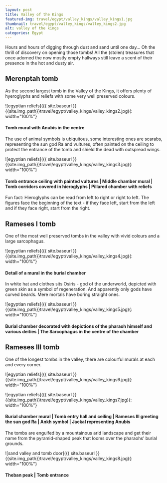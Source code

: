 ```yaml
---
layout: post
title: Valley of the Kings
featured-img: travel/egypt/valley_kings/valley_kings1.jpg
thumbnail: travel/egypt/valley_kings/valley_kings2.jpg
alt: valley of the kings
categories: Egypt
---
```


Hours and hours of digging through dust and sand until one day…
Oh the thrill of discovery on opening those tombs!
All the (stolen) treasures that once adorned the now mostly empty hallways still leave a scent of their presence in the hot and dusty air.

## Merenptah tomb

As the second largest tomb in the Valley of the Kings, it offers plenty of hyeroglyphs and reliefs with some very well preserved colours.

![egyptian reliefs]({{ site.baseurl }}{{site.img_path}}travel/egypt/valley_kings/valley_kings2.jpg){: width="100%"}

#### Tomb mural with Anubis in the centre

The use of animal symbols is ubiquitous, some interesting ones are scarabs, representing the sun god Ra and vultures, often painted on the ceiling to protect the entrance of the tomb and shield the dead with outspread wings.

![egyptian reliefs]({{ site.baseurl }}{{site.img_path}}travel/egypt/valley_kings/valley_kings3.jpg){: width="100%"}

#### Tomb entrance ceiling with painted vultures | Middle chamber mural | Tomb corridors covered in hieroglyphs | Pillared chamber with reliefs

Fun fact: Hieroglyphs can be read from left to right or right to left. The figures face the beginning of the text - if they face left, start from the left and if they face right, start from the right.

## Rameses I tomb

One of the most well preserved tombs in the valley with vivid colours and a large sarcophagus.

![egyptian reliefs]({{ site.baseurl }}{{site.img_path}}travel/egypt/valley_kings/valley_kings4.jpg){: width="100%"}

#### Detail of a mural in the burial chamber

In white hat and clothes sits Osiris - god of the underworld, depicted with green skin as a symbol of regeneration. And apparently only gods have curved beards. Mere mortals have boring straight ones.

![egyptian reliefs]({{ site.baseurl }}{{site.img_path}}travel/egypt/valley_kings/valley_kings5.jpg){: width="100%"}

#### Burial chamber decorated with depictions of the pharaoh himself and various deities | The Sarcophagus in the centre of the chamber

## Rameses III tomb

One of the longest tombs in the valley, there are colourful murals at each and every corner.

![egyptian reliefs]({{ site.baseurl }}{{site.img_path}}travel/egypt/valley_kings/valley_kings6.jpg){: width="100%"}

![egyptian reliefs]({{ site.baseurl }}{{site.img_path}}travel/egypt/valley_kings/valley_kings7.jpg){: width="100%"}

#### Burial chamber mural | Tomb entry hall and ceiling | Rameses III greeting the sun god Ra | Ankh symbol | Jackal representing Anubis

The tombs are engulfed by a mountainous arid landscape and get their name from the pyramid-shaped peak that looms over the pharaohs’ burial grounds.

![sand valley and tomb door]({{ site.baseurl }}{{site.img_path}}travel/egypt/valley_kings/valley_kings8.jpg){: width="100%"}

#### Theban peak | Tomb entrance
